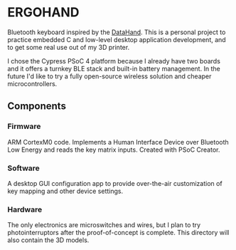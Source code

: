 # ERGOHAND
Bluetooth keyboard inspired by the [DataHand](https://en.wikipedia.org/wiki/DataHand).
This is a personal project to practice embedded C and low-level desktop application development, and to get some real use out of my 3D printer.

I chose the Cypress PSoC 4 platform because I already have two boards and it offers a turnkey BLE stack and built-in battery management. In the future I'd like to try a fully open-source wireless solution and cheaper microcontrollers.
## Components
### Firmware
ARM CortexM0 code. Implements a Human Interface Device over Bluetooth Low Energy and reads the key matrix inputs. Created with PSoC Creator.
### Software
A desktop GUI configuration app to provide over-the-air customization of key mapping and other device settings.
### Hardware
The only electronics are microswitches and wires, but I plan to try photointerruptors after the proof-of-concept is complete. This directory will also contain the 3D models.


